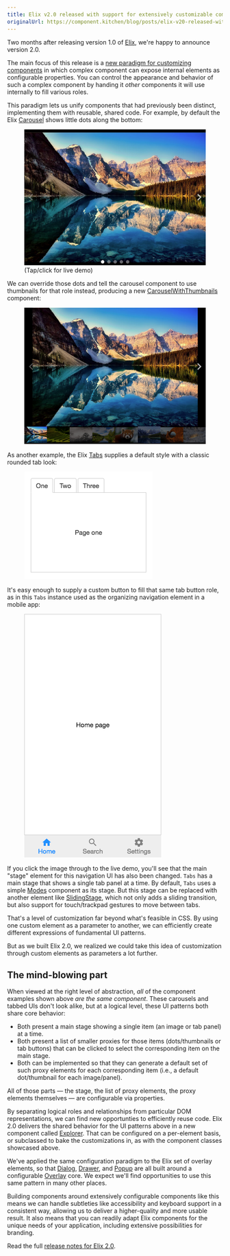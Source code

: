 ```yaml
---
title: Elix v2.0 released with support for extensively customizable components
originalUrl: https://component.kitchen/blog/posts/elix-v20-released-with-support-for-extensively-customizable-components
---
```


Two months after releasing version 1.0 of [Elix](/elix), we're happy to announce version 2.0.

The main focus of this release is a [new paradigm for customizing components](/blog/posts/customizing-custom-elements-with-custom-elements) in which complex component can expose internal elements as configurable properties. You can control the appearance and behavior of such a complex component by handing it _other_ components it will use internally to fill various roles.

This paradigm lets us unify components that had previously been distinct, implementing them with reusable, shared code. For example, by default the Elix [Carousel](https://component.kitchen/elix/Carousel) shows little dots along the bottom:

<figure>
  <a href="https://component.kitchen/demos/carousel.html">
    <img src="/images/ck/Carousel.png">
  </a>
  <figcaption>(Tap/click for live demo)</figcaption>
</figure>

We can override those dots and tell the carousel component to use thumbnails for that role instead, producing a new [CarouselWithThumbnails](https://component.kitchen/elix/CarouselWithThumbnails) component:

<figure>
  <a href="https://component.kitchen/demos/carouselWithThumbnails.html">
    <img src="/images/ck/CarouselWithThumbnails.png">
  </a>
</figure>

As another example, the Elix [Tabs](https://component.kitchen/elix/Tabs) supplies a default style with a classic rounded tab look:

<figure>
  <a href="https://component.kitchen/demos/tabs.html">
    <img src="/images/ck/Tabs.png">
  </a>
</figure>

It's easy enough to supply a custom button to fill that same tab button role, as in this `Tabs` instance used as the organizing navigation element in a mobile app:

<figure>
  <a href="https://component.kitchen/demos/toolbarTabs.html">
    <img src="/images/ck/ToolbarTabs.png">
  </a>
</figure>

If you click the image through to the live demo, you'll see that the main "stage" element for this navigation UI has also been changed. `Tabs` has a main stage that shows a single tab panel at a time. By default, `Tabs` uses a simple [Modes](https://component.kitchen/elix/Modes) component as its stage. But this stage can be replaced with another element like [SlidingStage](https://component.kitchen/elix/SlidingStage), which not only adds a sliding transition, but also support for touch/trackpad gestures to move between tabs.

That's a level of customization far beyond what's feasible in CSS. By using one custom element as a parameter to another, we can efficiently create different expressions of fundamental UI patterns.

But as we built Elix 2.0, we realized we could take this idea of customization through custom elements as parameters a lot further.

## The mind-blowing part

When viewed at the right level of abstraction, _all_ of the component examples shown above _are the same component_. These carousels and tabbed UIs don't look alike, but at a logical level, these UI patterns both share core behavior:

- Both present a main stage showing a single item (an image or tab panel) at a time.
- Both present a list of smaller proxies for those items (dots/thumbnails or tab buttons) that can be clicked to select the corresponding item on the main stage.
- Both can be implemented so that they can generate a default set of such proxy elements for each corresponding item (i.e., a default dot/thumbnail for each image/panel).

All of those parts — the stage, the list of proxy elements, the proxy elements themselves — are configurable via properties.

By separating logical roles and relationships from particular DOM representations, we can find new opportunties to efficiently reuse code. Elix 2.0 delivers the shared behavior for the UI patterns above in a new component called [Explorer](https://component.kitchen/elix/Explorer). That can be configured on a per-element basis, or subclassed to bake the customizations in, as with the component classes showcased above.

We've applied the same configuration paradigm to the Elix set of overlay elements, so that [Dialog](https://component.kitchen/elix/Dialog), [Drawer](https://component.kitchen/elix/Drawer), and [Popup](https://component.kitchen/elix/Popup) are all built around a configurable [Overlay](https://component.kitchen/elix/Overlay) core. We expect we'll find opportunities to use this same pattern in many other places.

Building components around extensively configurable components like this means we can handle subtleties like accessibility and keyboard support in a consistent way, allowing us to deliver a higher-quality and more usable result. It also means that you can readily adapt Elix components for the unique needs of your application, including extensive possibilities for branding.

Read the full [release notes for Elix 2.0](https://github.com/elix/elix/releases/tag/2.0.0).
